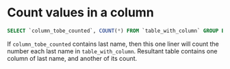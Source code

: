 # Count values in a column

``` sql
SELECT `column_tobe_counted`, COUNT(*) FROM `table_with_column` GROUP BY `column_tobe_counted`;
```

If `column_tobe_counted` contains last name, then this one liner will count the number each last name in `table_with_column`. 
Resultant table contains one column of last name, and another of its count.